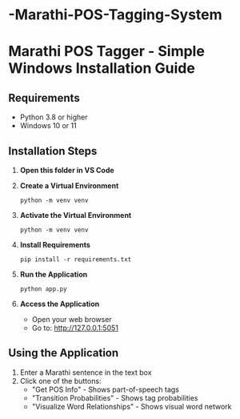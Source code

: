 # -Marathi-POS-Tagging-System

# Marathi POS Tagger - Simple Windows Installation Guide

## Requirements
- Python 3.8 or higher
- Windows 10 or 11

## Installation Steps

1. **Open this folder in VS Code**

2. **Create a Virtual Environment**
   ```
   python -m venv venv
   ```

3. **Activate the Virtual Environment**
   ```
   python -m venv venv
   ```

4. **Install Requirements**
   ```
   pip install -r requirements.txt
   ```

5. **Run the Application**
   ```
   python app.py
   ```

6. **Access the Application**
   - Open your web browser
   - Go to: http://127.0.0.1:5051

## Using the Application
1. Enter a Marathi sentence in the text box
2. Click one of the buttons:
   - "Get POS Info" - Shows part-of-speech tags
   - "Transition Probabilities" - Shows tag probabilities
   - "Visualize Word Relationships" - Shows visual word network
